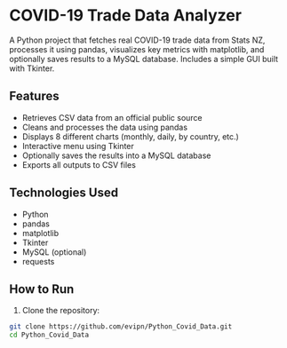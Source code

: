 # COVID-19 Trade Data Analyzer

A Python project that fetches real COVID-19 trade data from Stats NZ, processes it using pandas, visualizes key metrics with matplotlib, and optionally saves results to a MySQL database. Includes a simple GUI built with Tkinter.

## Features

- Retrieves CSV data from an official public source
- Cleans and processes the data using pandas
- Displays 8 different charts (monthly, daily, by country, etc.)
- Interactive menu using Tkinter
- Optionally saves the results into a MySQL database
- Exports all outputs to CSV files

## Technologies Used

- Python
- pandas
- matplotlib
- Tkinter
- MySQL (optional)
- requests

## How to Run

1. Clone the repository:
```bash
git clone https://github.com/evipn/Python_Covid_Data.git
cd Python_Covid_Data

